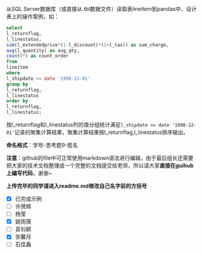 从SQL Server数据库（或直接从.tbl数据文件）读取表lineitem到pandas中，设计表上的操作案例，如：

```sql
select
l_returnflag,
l_linestatus,
sum(l_extendedprice*(1-l_discount)*(1+l_tax)) as sum_charge,
avg(l_quantity) as avg_qty,
count(*) as count_order
from
lineitem
where
l_shipdate <= date '1998-12-01' 
group by
l_returnflag,
l_linestatus
order by
l_returnflag,
l_linestatus;
```

按l_returnflag和l_linestatus列的值分组统计满足`l_shipdate <= date '1998-12-01'`记录的聚集计算结果，聚集计算结果按l_returnflag,l_linestatus排序输出。

**命名格式**：学号-思考题9-姓名

**注意**：github的file中可正常使用markdown语法进行编辑，由于最后组长还需要把大家的技术文档整理成一个完整的文档提交给老师，所以请大家**直接在guihub上编写代码**，谢谢~

**上传完毕的同学请进入readme.md修改自己名字前的方括号**

- [x] 已完成示例
- [ ] 许赟辉
- [ ] 杨莹
- [x] 姚雨薇
- [ ] 袁钊颖
- [x] 张馨月
- [ ] 石佳鑫
